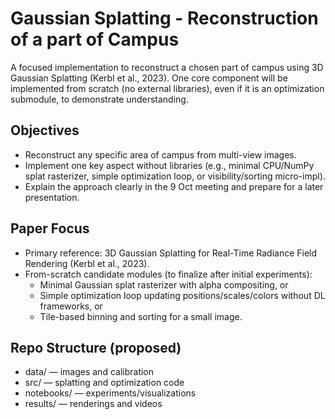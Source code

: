 # Gaussian Splatting - Reconstruction of a part of Campus

A focused implementation to reconstruct a chosen part of campus using 3D Gaussian Splatting (Kerbl et al., 2023). One core component will be implemented from scratch (no external libraries), even if it is an optimization submodule, to demonstrate understanding.

## Objectives
- Reconstruct any specific area of campus from multi-view images.
- Implement one key aspect without libraries (e.g., minimal CPU/NumPy splat rasterizer, simple optimization loop, or visibility/sorting micro-impl).
- Explain the approach clearly in the 9 Oct meeting and prepare for a later presentation.

## Paper Focus
- Primary reference: 3D Gaussian Splatting for Real-Time Radiance Field Rendering (Kerbl et al., 2023).
- From-scratch candidate modules (to finalize after initial experiments):
  - Minimal Gaussian splat rasterizer with alpha compositing, or
  - Simple optimization loop updating positions/scales/colors without DL frameworks, or
  - Tile-based binning and sorting for a small image.
  
## Repo Structure (proposed)
- data/ — images and calibration
- src/ — splatting and optimization code
- notebooks/ — experiments/visualizations
- results/ — renderings and videos
